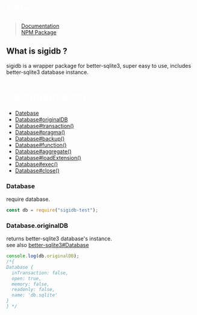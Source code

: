 # <a name="title" style="color: white">Title</a>


> [Documentation](#docs)<br>
> [NPM Package](https://www.npmjs.com/package/sigidb-test)


 ## What is sigidb ?
 sigidb is a wrapper package for better-sqlite3, super easy to use, includes better-sqlite3 database instance.


# <a name="Documentation" style="color: white">Documentation</a>

- [Datebase](#Database)
- [Database#originalDB](#Database.originalDB)
- [Database#transaction()](#transactionfunction---function)
- [Database#pragma()](#pragmastring-options---results)
- [Database#backup()](#backupdestination-options---promise)
- [Database#function()](#functionname-options-function---this)
- [Database#aggregate()](#aggregatename-options---this)
- [Database#loadExtension()](#loadextensionpath-entrypoint---this)
- [Database#exec()](#execstring---this)
- [Database#close()](#close---this)

### Database
require database.
```js
const db = require("sigidb-test");
```

### Database.originalDB

returns better-sqlite3 database's instance.<br>
see also [better-sqlite3#Database](https://github.com/JoshuaWise/better-sqlite3/blob/master/docs/api.md#class-database)
```js
console.log(db.originalDB);
/*{
Database {
  inTransaction: false,
  open: true,
  memory: false,
  readonly: false,
  name: 'db.sqlite'
}
} */
```